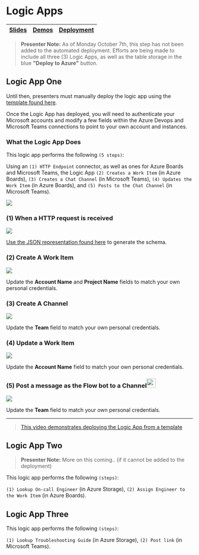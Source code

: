 # Logic Apps

| [Slides](/ops20/slides/README.md) | [Demos](/ops20/demos/README.md) | [Deployment](/ops20/deployment/README.md) | 
|--------|-------|------------|

>**Presenter Note:** As of Monday October 7th, this step has not been added to the automated deployment. Efforts are being made to include all three (3) Logic Apps, as well as the table storage in the blue **"Deploy to Azure"** button.

## Logic App One

Until then, presenters must manually deploy the logic app using the [template found here](deployment/logic_apps/azuredeploy-la-main.json).

Once the Logic App has deployed, you will need to authenticate your Microsoft accounts and modify a few fields within the Azure Devops and Microsoft Teams connections to point to your own account and instances.

### What the Logic App Does
This logic app performs the following `(5 steps)`:

Using an `(1) HTTP Endpoint` connector, as well as ones for Azure Boards and Microsoft Teams, the Logic App `(2) Creates a Work Item` (in Azure Boards), `(3) Creates a Chat Channel` (in Microsoft Teams), `(4) Updates the Work Item` (in Azure Boards), and `(5) Posts to the Chat Channel` (in Microsoft Teams).

![](https://globaleventcdn.blob.core.windows.net/assets/ops/ops20/screenshots/logic_app_00.png)

### **(1) When a HTTP request is received**

![](https://globaleventcdn.blob.core.windows.net/assets/ops/ops20/screenshots/logic_app_01.png)

[Use the JSON representation found here](demos/01/alert_body.json) to generate the schema.

### **(2) Create A Work Item**

![](https://globaleventcdn.blob.core.windows.net/assets/ops/ops20/screenshots/logic_app_02.png)

Update the **Account Name** and **Project Name** fields to match your own personal credentials.

### **(3) Create A Channel**

![](https://globaleventcdn.blob.core.windows.net/assets/ops/ops20/screenshots/logic_app_03.png)

Update the **Team** field to match your own personal credentials.

### **(4) Update a Work Item**

![](https://globaleventcdn.blob.core.windows.net/assets/ops/ops20/screenshots/logic_app_04.png)

Update the **Account Name** field to match your own personal credentials.

### **(5) Post a message as the Flow bot to a Channel**<img src="https://globaleventcdn.blob.core.windows.net/assets/ops/ops20/screenshots/alert.gif" height="25">

![](https://globaleventcdn.blob.core.windows.net/assets/ops/ops20/screenshots/logic_app_05.png)

Update the **Team** field to match your own personal credentials.

---


>[This video demonstrates deploying the Logic App from a template](https://globaleventcdn.blob.core.windows.net/assets/ops/ops20/video/06_Deploy_Logic_App_From_Template.mp4)

## Logic App Two

>**Presenter Note:** More on this coming.. (if it cannot be added to the deployment)

This logic app performs the following `(steps)`:

`(1) Lookup On-call Engineer` (in Azure Storage), `(2) Assign Engineer to the Work Item` (in Azure Boards).

## Logic App Three

This logic app performs the following `(steps)`:

`(1) Lookup Troubleshooting Guide` (in Azure Storage), `(2) Post link` (in Microsoft Teams).